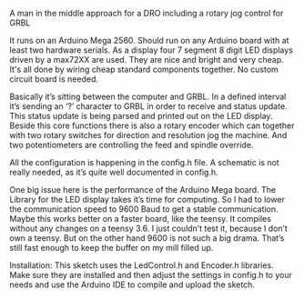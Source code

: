 A man in the middle approach for a DRO including a rotary jog control for GRBL

It runs on an Arduino Mega 2560. Should run on any Arduino board with at least two hardware serials.
As a display four 7 segment 8 digit LED displays driven by a max72XX are used. They are nice and bright
and very cheap.
It's all done by wiring cheap standard components together. No custom circuit board is needed.


Basically it’s sitting between the computer and GRBL. In a defined interval it’s sending an ‘?’ character to GRBL in order to receive and status update. This status update is being parsed and printed out on the LED display. 
Beside this core functions there is also a rotary encoder which can together with two rotary switches for direction and resolution jog the machine. 
And two potentiometers are controlling the feed and spindle override. 

All the configuration is happening in the config.h file. A schematic is not really needed, as it’s quite well documented in config.h.

One big issue here is the performance of the Arduino Mega board. The Library for the LED display takes it’s time for computing. So I had to lower the communication speed to 9600 Baud to get a stable communication. Maybe this works better on a faster board, like the teensy. It compiles without any changes on a teensy 3.6. I just couldn’t test it, because I don’t own a teensy. 
But on the other hand 9600 is not such a big drama. That’s still fast enough to keep the buffer on my mill filled up. 

Installation: This sketch uses the LedControl.h and Encoder.h libraries. Make sure they are installed and then adjust the settings in config.h to your needs and use the Arduino IDE to compile and upload the sketch. 
